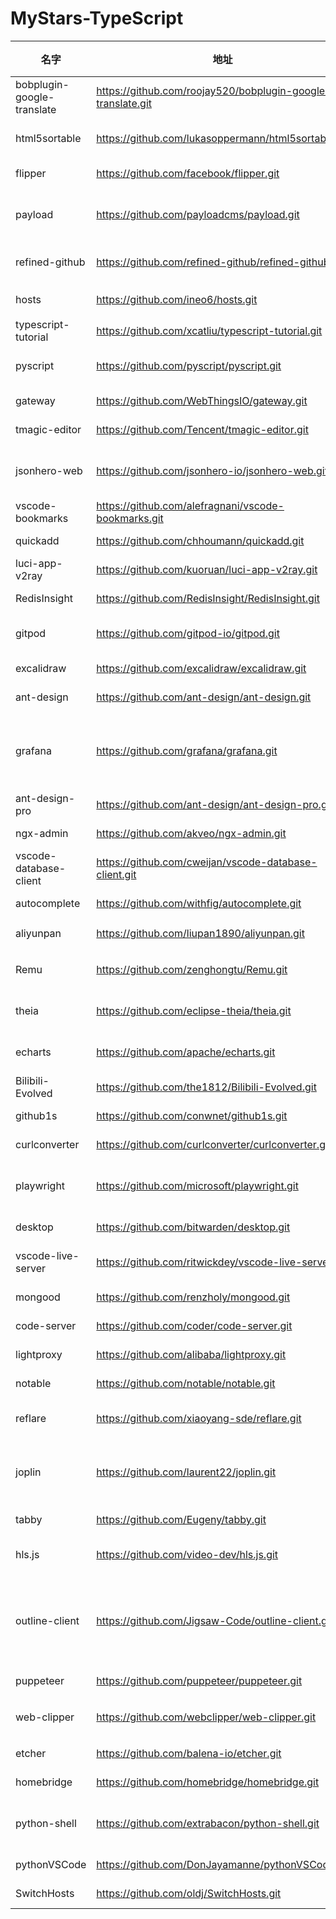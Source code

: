 # MyStars-TypeScript
|           名字           |                           地址                            |星数 |                                                                                                    描述                                                                                                     |   语言   | 大小 |
|--------------------------|-----------------------------------------------------------|----:|-------------------------------------------------------------------------------------------------------------------------------------------------------------------------------------------------------------|----------|------|
|bobplugin-google-translate|https://github.com/roojay520/bobplugin-google-translate.git|  186| Bob 的一个Google 翻译插件                                                                                                                                                                                   |TypeScript|766 B |
|html5sortable             |https://github.com/lukasoppermann/html5sortable.git        | 1497|VanillaJS sortable lists and grids using native HTML5 drag and drop API.                                                                                                                                     |TypeScript|3 KB  |
|flipper                   |https://github.com/facebook/flipper.git                    |11542|A desktop debugging platform for mobile developers.                                                                                                                                                          |TypeScript|164 KB|
|payload                   |https://github.com/payloadcms/payload.git                  | 3564|Free and Open-source Headless CMS and Application Framework built with TypeScript, Node.js, React and MongoDB                                                                                                |TypeScript|12 KB |
|refined-github            |https://github.com/refined-github/refined-github.git       |17937|:octocat: Browser extension that simplifies the GitHub interface and adds useful features                                                                                                                    |TypeScript|19 KB |
|hosts                     |https://github.com/ineo6/hosts.git                         | 1714|GitHub最新hosts。解决GitHub图片无法显示，加速GitHub网页浏览。                                                                                                                                                |TypeScript|2 KB  |
|typescript-tutorial       |https://github.com/xcatliu/typescript-tutorial.git         | 8904|TypeScript 入门教程                                                                                                                                                                                          |TypeScript|5 KB  |
|pyscript                  |https://github.com/pyscript/pyscript.git                   |12382|Home Page: https://pyscript.net  Examples: https://pyscript.net/examples                                                                                                                                     |TypeScript|7 KB  |
|gateway                   |https://github.com/WebThingsIO/gateway.git                 | 2509|WebThings Gateway                                                                                                                                                                                            |TypeScript|16 KB |
|tmagic-editor             |https://github.com/Tencent/tmagic-editor.git               | 2036|                                                                                                                                                                                                             |TypeScript|67 KB |
|jsonhero-web              |https://github.com/jsonhero-io/jsonhero-web.git            | 3328|JSON Hero is an open-source, beautiful JSON explorer for the web that lets you browse, search and navigate your JSON files at speed. 🚀                                                                      |TypeScript|56 KB |
|vscode-bookmarks          |https://github.com/alefragnani/vscode-bookmarks.git        | 1132|Bookmarks Extension for Visual Studio Code                                                                                                                                                                   |TypeScript|11 KB |
|quickadd                  |https://github.com/chhoumann/quickadd.git                  |  447|QuickAdd for Obsidian                                                                                                                                                                                        |TypeScript|23 KB |
|luci-app-v2ray            |https://github.com/kuoruan/luci-app-v2ray.git              |  972|LuCI support for V2Ray                                                                                                                                                                                       |TypeScript|1 KB  |
|RedisInsight              |https://github.com/RedisInsight/RedisInsight.git           | 1344|RedisInsight                                                                                                                                                                                                 |TypeScript|11 KB |
|gitpod                    |https://github.com/gitpod-io/gitpod.git                    | 8188|Gitpod automates the provisioning of ready-to-code development environments.                                                                                                                                 |TypeScript|46 KB |
|excalidraw                |https://github.com/excalidraw/excalidraw.git               |29767|Virtual whiteboard for sketching hand-drawn like diagrams                                                                                                                                                    |TypeScript|34 KB |
|ant-design                |https://github.com/ant-design/ant-design.git               |80548|An enterprise-class UI design language and React UI library                                                                                                                                                  |TypeScript|892 KB|
|grafana                   |https://github.com/grafana/grafana.git                     |49238|The open and composable observability and data visualization platform. Visualize metrics, logs, and traces from multiple sources like Prometheus, Loki, Elasticsearch, InfluxDB, Postgres and many more.     |TypeScript|563 KB|
|ant-design-pro            |https://github.com/ant-design/ant-design-pro.git           |32162|👨🏻‍💻👩🏻‍💻 Use Ant Design like a Pro!                                                                                                                                                                    |TypeScript|6 KB  |
|ngx-admin                 |https://github.com/akveo/ngx-admin.git                     |23666|Customizable admin dashboard template based on Angular 10+                                                                                                                                                   |TypeScript|65 KB |
|vscode-database-client    |https://github.com/cweijan/vscode-database-client.git      | 1784|Database Client For Visual Studio Code                                                                                                                                                                       |TypeScript|9 KB  |
|autocomplete              |https://github.com/withfig/autocomplete.git                |18157|Fig adds autocomplete to your terminal.                                                                                                                                                                      |TypeScript|20 KB |
|aliyunpan                 |https://github.com/liupan1890/aliyunpan.git                | 7436|阿里云盘小白羊版  阿里云盘PC版 aliyundriver                                                                                                                                                                  |TypeScript|11 KB |
|Remu                      |https://github.com/zenghongtu/Remu.git                     |  498|💥Chrome Extension for GitHub that view stars / star history / organizing starred repository                                                                                                                 |TypeScript|10 KB |
|theia                     |https://github.com/eclipse-theia/theia.git                 |16963|Eclipse Theia is a cloud & desktop IDE framework implemented in TypeScript.                                                                                                                                  |TypeScript|2 MB  |
|echarts                   |https://github.com/apache/echarts.git                      |51245|Apache ECharts is a powerful, interactive charting and data visualization library for browser                                                                                                                |TypeScript|212 KB|
|Bilibili-Evolved          |https://github.com/the1812/Bilibili-Evolved.git            |13130|强大的哔哩哔哩增强脚本                                                                                                                                                                                       |TypeScript|282 KB|
|github1s                  |https://github.com/conwnet/github1s.git                    |20984|One second to read GitHub code with VS Code.                                                                                                                                                                 |TypeScript|14 KB |
|curlconverter             |https://github.com/curlconverter/curlconverter.git         | 5565|Generate code from cURL commands                                                                                                                                                                             |TypeScript|1 KB  |
|playwright                |https://github.com/microsoft/playwright.git                |38775|Playwright is a framework for Web Testing and Automation. It allows testing Chromium, Firefox and WebKit with a single API.                                                                                  |TypeScript|106 KB|
|desktop                   |https://github.com/bitwarden/desktop.git                   | 3662|The desktop vault (Windows, macOS, & Linux).                                                                                                                                                                 |TypeScript|36 KB |
|vscode-live-server        |https://github.com/ritwickdey/vscode-live-server.git       | 3971|Launch a development local Server with live reload feature for static & dynamic pages.                                                                                                                       |TypeScript|5 KB  |
|mongood                   |https://github.com/renzholy/mongood.git                    |  624|A MongoDB GUI with Fluent Design                                                                                                                                                                             |TypeScript|14 KB |
|code-server               |https://github.com/coder/code-server.git                   |53831|VS Code in the browser                                                                                                                                                                                       |TypeScript|49 KB |
|lightproxy                |https://github.com/alibaba/lightproxy.git                  | 2623|💎 Cross platform Web debugging proxy                                                                                                                                                                        |TypeScript|42 KB |
|notable                   |https://github.com/notable/notable.git                     |19854|The Markdown-based note-taking app that doesn't suck.                                                                                                                                                        |TypeScript|8 KB  |
|reflare                   |https://github.com/xiaoyang-sde/reflare.git                | 1844|Lightweight and scalable reverse proxy and load balancing library built for Cloudflare Workers                                                                                                               |TypeScript|3 KB  |
|joplin                    |https://github.com/laurent22/joplin.git                    |30006|Joplin - an open source note taking and to-do application with synchronisation capabilities for Windows, macOS, Linux, Android and iOS.                                                                      |TypeScript|254 KB|
|tabby                     |https://github.com/Eugeny/tabby.git                        |33311|A terminal for a more modern age                                                                                                                                                                             |TypeScript|82 KB |
|hls.js                    |https://github.com/video-dev/hls.js.git                    |11420|HLS.js is a JavaScript library that plays HLS in browsers with support for MSE.                                                                                                                              |TypeScript|190 KB|
|outline-client            |https://github.com/Jigsaw-Code/outline-client.git          | 6954|Outline clients, developed by Jigsaw. The Outline clients use the popular Shadowsocks protocol, and lean on the Cordova and Electron frameworks to support Windows, Android / ChromeOS, Linux, iOS and macOS.|TypeScript|416 KB|
|puppeteer                 |https://github.com/puppeteer/puppeteer.git                 |78267|Headless Chrome Node.js API                                                                                                                                                                                  |TypeScript|17 KB |
|web-clipper               |https://github.com/webclipper/web-clipper.git              | 4211|For Notion,OneNote,Bear,Yuque,Joplin。Clip anything to anywhere                                                                                                                                              |TypeScript|4 KB  |
|etcher                    |https://github.com/balena-io/etcher.git                    |23060|Flash OS images to SD cards & USB drives, safely and easily.                                                                                                                                                 |TypeScript|90 KB |
|homebridge                |https://github.com/homebridge/homebridge.git               |20064|HomeKit support for the impatient.                                                                                                                                                                           |TypeScript|3 KB  |
|python-shell              |https://github.com/extrabacon/python-shell.git             | 1772|Run Python scripts from Node.js with simple (but efficient) inter-process communication through stdio                                                                                                        |TypeScript|326 B |
|pythonVSCode              |https://github.com/DonJayamanne/pythonVSCode.git           | 2025|This extension is now maintained in the Microsoft fork.                                                                                                                                                      |TypeScript|137 KB|
|SwitchHosts               |https://github.com/oldj/SwitchHosts.git                    |17110|Switch hosts quickly!                                                                                                                                                                                        |TypeScript|30 KB |
